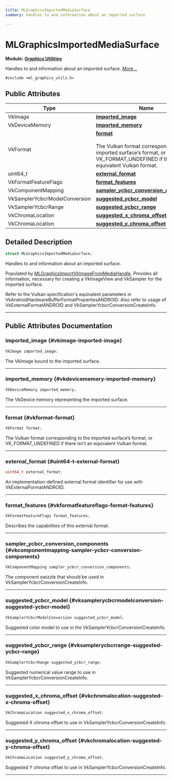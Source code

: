 ```yaml
---
title: MLGraphicsImportedMediaSurface
summary: handles to and information about an imported surface. 

---
```


# MLGraphicsImportedMediaSurface

**Module:** **[Graphics Utilities](/versioned_docs/version-22-Feb-2023/api-ref/api/Modules/group___graphics_utilities/group___graphics_utilities.md)**



Handles to and information about an imported surface.  [More...](#detailed-description)


`#include <ml_graphics_utils.h>`

## Public Attributes

| Type           | Name           |
| -------------- | -------------- |
| VkImage | **[imported_image](/versioned_docs/version-22-Feb-2023/api-ref/api/Modules/group___graphics_utilities/struct_m_l_graphics_imported_media_surface.md#vkimage-imported-image)**  |
| VkDeviceMemory | **[imported_memory](/versioned_docs/version-22-Feb-2023/api-ref/api/Modules/group___graphics_utilities/struct_m_l_graphics_imported_media_surface.md#vkdevicememory-imported-memory)**  |
| VkFormat | **[format](/versioned_docs/version-22-Feb-2023/api-ref/api/Modules/group___graphics_utilities/struct_m_l_graphics_imported_media_surface.md#vkformat-format)** <br></br>The Vulkan format corresponding to the imported surface’s format, or VK_FORMAT_UNDEFINED if there isn’t an equivalent Vulkan format.  |
| uint64_t | **[external_format](/versioned_docs/version-22-Feb-2023/api-ref/api/Modules/group___graphics_utilities/struct_m_l_graphics_imported_media_surface.md#uint64-t-external-format)**  |
| VkFormatFeatureFlags | **[format_features](/versioned_docs/version-22-Feb-2023/api-ref/api/Modules/group___graphics_utilities/struct_m_l_graphics_imported_media_surface.md#vkformatfeatureflags-format-features)**  |
| VkComponentMapping | **[sampler_ycbcr_conversion_components](/versioned_docs/version-22-Feb-2023/api-ref/api/Modules/group___graphics_utilities/struct_m_l_graphics_imported_media_surface.md#vkcomponentmapping-sampler-ycbcr-conversion-components)**  |
| VkSamplerYcbcrModelConversion | **[suggested_ycbcr_model](/versioned_docs/version-22-Feb-2023/api-ref/api/Modules/group___graphics_utilities/struct_m_l_graphics_imported_media_surface.md#vksamplerycbcrmodelconversion-suggested-ycbcr-model)**  |
| VkSamplerYcbcrRange | **[suggested_ycbcr_range](/versioned_docs/version-22-Feb-2023/api-ref/api/Modules/group___graphics_utilities/struct_m_l_graphics_imported_media_surface.md#vksamplerycbcrrange-suggested-ycbcr-range)**  |
| VkChromaLocation | **[suggested_x_chroma_offset](/versioned_docs/version-22-Feb-2023/api-ref/api/Modules/group___graphics_utilities/struct_m_l_graphics_imported_media_surface.md#vkchromalocation-suggested-x-chroma-offset)**  |
| VkChromaLocation | **[suggested_y_chroma_offset](/versioned_docs/version-22-Feb-2023/api-ref/api/Modules/group___graphics_utilities/struct_m_l_graphics_imported_media_surface.md#vkchromalocation-suggested-y-chroma-offset)**  |

## Detailed Description

```cpp
struct MLGraphicsImportedMediaSurface;
```

Handles to and information about an imported surface. 

Populated by [MLGraphicsImportVkImageFromMediaHandle](/versioned_docs/version-22-Feb-2023/api-ref/api/Modules/group___graphics_utilities/group___graphics_utilities.md#mlresult-mlgraphicsimportvkimagefrommediahandle). Provides all information, necessary for creating a VkImageView and VkSampler for the imported surface.

Refer to the Vulkan specification's equivalent parameters in VkAndroidHardwareBufferFormatPropertiesANDROID. Also refer to usage of VkExternalFormatANDROID and VkSamplerYcbcrConversionCreateInfo. 





-----------
## Public Attributes Documentation

### imported_image {#vkimage-imported-image}

```cpp
VkImage imported_image;
```


The VkImage bound to the imported surface. 





-----------

### imported_memory {#vkdevicememory-imported-memory}

```cpp
VkDeviceMemory imported_memory;
```


The VkDevice memory representing the imported surface. 





-----------

### format {#vkformat-format}

```cpp
VkFormat format;
```

The Vulkan format corresponding to the imported surface’s format, or VK_FORMAT_UNDEFINED if there isn’t an equivalent Vulkan format. 





-----------

### external_format {#uint64-t-external-format}

```cpp
uint64_t external_format;
```


An implementation-defined external format identifier for use with VkExternalFormatANDROID. 





-----------

### format_features {#vkformatfeatureflags-format-features}

```cpp
VkFormatFeatureFlags format_features;
```


Describes the capabilities of this external format. 





-----------

### sampler_ycbcr_conversion_components {#vkcomponentmapping-sampler-ycbcr-conversion-components}

```cpp
VkComponentMapping sampler_ycbcr_conversion_components;
```


The component swizzle that should be used in VkSamplerYcbcrConversionCreateInfo. 





-----------

### suggested_ycbcr_model {#vksamplerycbcrmodelconversion-suggested-ycbcr-model}

```cpp
VkSamplerYcbcrModelConversion suggested_ycbcr_model;
```


Suggested color model to use in the VkSamplerYcbcrConversionCreateInfo. 





-----------

### suggested_ycbcr_range {#vksamplerycbcrrange-suggested-ycbcr-range}

```cpp
VkSamplerYcbcrRange suggested_ycbcr_range;
```


Suggested numerical value range to use in VkSamplerYcbcrConversionCreateInfo. 





-----------

### suggested_x_chroma_offset {#vkchromalocation-suggested-x-chroma-offset}

```cpp
VkChromaLocation suggested_x_chroma_offset;
```


Suggested X chroma offset to use in VkSamplerYcbcrConversionCreateInfo. 





-----------

### suggested_y_chroma_offset {#vkchromalocation-suggested-y-chroma-offset}

```cpp
VkChromaLocation suggested_y_chroma_offset;
```


Suggested Y chroma offset to use in VkSamplerYcbcrConversionCreateInfo. 





-----------


